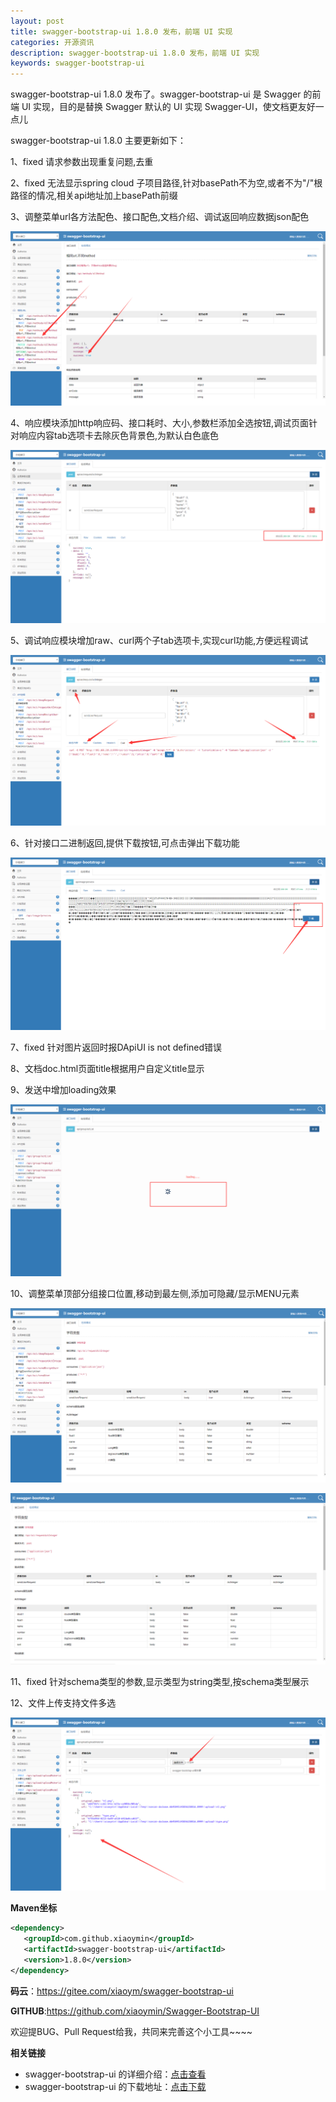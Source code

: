 ```yaml
---
layout: post
title: swagger-bootstrap-ui 1.8.0 发布，前端 UI 实现
categories: 开源资讯
description: swagger-bootstrap-ui 1.8.0 发布，前端 UI 实现
keywords: swagger-bootstrap-ui
---
```


swagger-bootstrap-ui 1.8.0 发布了。swagger-bootstrap-ui 是 Swagger 的前端 UI 实现，目的是替换 Swagger 默认的 UI 实现 Swagger-UI，使文档更友好一点儿 

swagger-bootstrap-ui 1.8.0 主要更新如下： 

1、fixed 请求参数出现重复问题,去重

2、fixed 无法显示spring cloud 子项目路径,针对basePath不为空,或者不为"/"根路径的情况,相关api地址加上basePath前缀

3、调整菜单url各方法配色、接口配色,文档介绍、调试返回响应数据json配色

![](/images/blog/swagger-bootstrap-ui-1.8.0-issue/methodJson.png)

4、响应模块添加http响应码、接口耗时、大小,参数栏添加全选按钮,调试页面针对响应内容tab选项卡去除灰色背景色,为默认白色底色

![](/images/blog/swagger-bootstrap-ui-1.8.0-issue/rcode.png)

5、调试响应模块增加raw、curl两个子tab选项卡,实现curl功能,方便远程调试

![](/images/blog/swagger-bootstrap-ui-1.8.0-issue/curl.png)

6、针对接口二进制返回,提供下载按钮,可点击弹出下载功能

![](/images/blog/swagger-bootstrap-ui-1.8.0-issue/download.png)

7、fixed 针对图片返回时报DApiUI is not defined错误

8、文档doc.html页面title根据用户自定义title显示

9、发送中增加loading效果

![](/images/blog/swagger-bootstrap-ui-1.8.0-issue/loading.png)

10、调整菜单顶部分组接口位置,移动到最左侧,添加可隐藏/显示MENU元素

![](/images/blog/swagger-bootstrap-ui-1.8.0-issue/m1.png)

![](/images/blog/swagger-bootstrap-ui-1.8.0-issue/m2.png)

11、fixed 针对schema类型的参数,显示类型为string类型,按schema类型展示

12、文件上传支持文件多选

![](/images/blog/swagger-bootstrap-ui-1.8.0-issue/upload.png)

**Maven坐标**

```xml
<dependency>
   <groupId>com.github.xiaoymin</groupId>
   <artifactId>swagger-bootstrap-ui</artifactId>
   <version>1.8.0</version>
</dependency>
```
**码云**：https://gitee.com/xiaoym/swagger-bootstrap-ui

**GITHUB**:https://github.com/xiaoymin/Swagger-Bootstrap-UI

欢迎提BUG、Pull Request给我，共同来完善这个小工具~~~~


**相关链接**

- swagger-bootstrap-ui 的详细介绍：[点击查看](https://www.oschina.net/p/swagger-bootstrap-ui)
- swagger-bootstrap-ui 的下载地址：[点击下载](https://git.oschina.net/xiaoym/swagger-bootstrap-ui/releases)